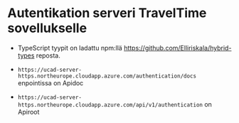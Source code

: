# Autentikation serveri TravelTime sovellukselle

- TypeScript tyypit on ladattu npm:llä https://github.com/Elliriskala/hybrid-types reposta.

- `https://ucad-server-https.northeurope.cloudapp.azure.com/authentication/docs` enpointissa on Apidoc

- `https://ucad-server-https.northeurope.cloudapp.azure.com/api/v1/authentication` on Apiroot
